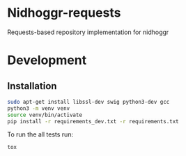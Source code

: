 # Nidhoggr-requests

Requests-based repository implementation for nidhoggr

# Development

## Installation

```bash
sudo apt-get install libssl-dev swig python3-dev gcc
python3 -m venv venv
source venv/bin/activate
pip install -r requirements_dev.txt -r requirements.txt
```

To run the all tests run:

```bash
tox
```

